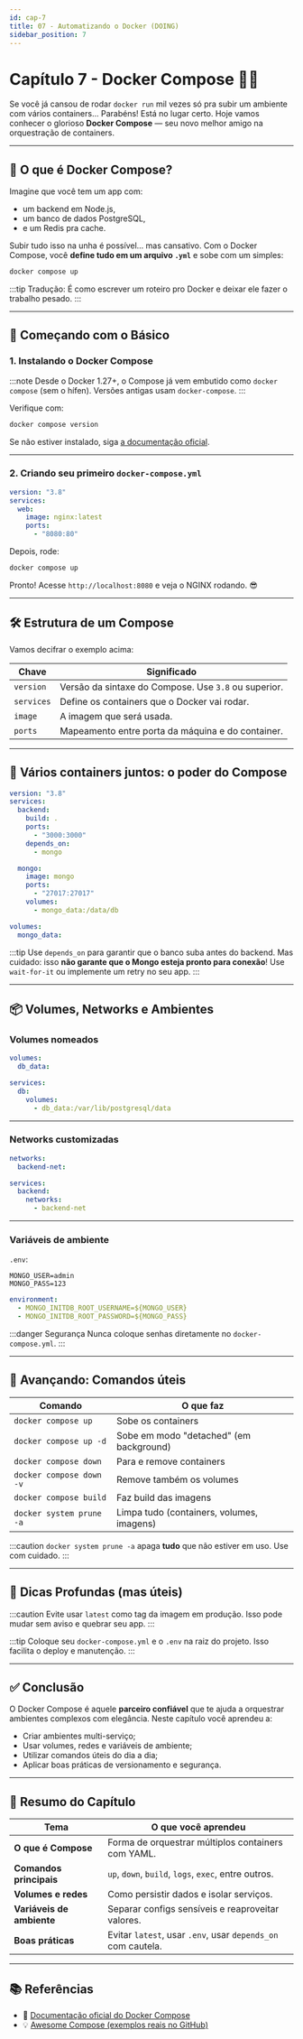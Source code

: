 ```yaml
---
id: cap-7
title: 07 - Automatizando o Docker (DOING)
sidebar_position: 7
---
```


# Capítulo 7 - Docker Compose 🐳🔧

Se você já cansou de rodar `docker run` mil vezes só pra subir um ambiente com vários containers... Parabéns! Está no lugar certo. Hoje vamos conhecer o glorioso **Docker Compose** — seu novo melhor amigo na orquestração de containers.

---

## 🧠 O que é Docker Compose?

Imagine que você tem um app com:

- um backend em Node.js,
- um banco de dados PostgreSQL,
- e um Redis pra cache.

Subir tudo isso na unha é possível... mas cansativo. Com o Docker Compose, você **define tudo em um arquivo `.yml`** e sobe com um simples:

```bash
docker compose up
```

:::tip Tradução:
É como escrever um roteiro pro Docker e deixar ele fazer o trabalho pesado.
:::

---

## 🚀 Começando com o Básico

### 1. Instalando o Docker Compose

:::note
Desde o Docker 1.27+, o Compose já vem embutido como `docker compose` (sem o hífen). Versões antigas usam `docker-compose`.
:::

Verifique com:

```bash title="Verificando o Compose"
docker compose version
```

Se não estiver instalado, siga [a documentação oficial](https://docs.docker.com/compose/install/).

---

### 2. Criando seu primeiro `docker-compose.yml`

```yaml title="docker-compose.yml"
version: "3.8"
services:
  web:
    image: nginx:latest
    ports:
      - "8080:80"
```

Depois, rode:

```bash
docker compose up
```

Pronto! Acesse `http://localhost:8080` e veja o NGINX rodando. 😎

---

## 🛠 Estrutura de um Compose

Vamos decifrar o exemplo acima:

| Chave        | Significado                                               |
|--------------|------------------------------------------------------------|
| `version`    | Versão da sintaxe do Compose. Use `3.8` ou superior.       |
| `services`   | Define os containers que o Docker vai rodar.               |
| `image`      | A imagem que será usada.                                   |
| `ports`      | Mapeamento entre porta da máquina e do container.          |

---

## 🧩 Vários containers juntos: o poder do Compose

```yaml title="Exemplo: Node.js + MongoDB"
version: "3.8"
services:
  backend:
    build: .
    ports:
      - "3000:3000"
    depends_on:
      - mongo

  mongo:
    image: mongo
    ports:
      - "27017:27017"
    volumes:
      - mongo_data:/data/db

volumes:
  mongo_data:
```

:::tip
Use `depends_on` para garantir que o banco suba antes do backend. Mas cuidado: isso **não garante que o Mongo esteja pronto para conexão**! Use `wait-for-it` ou implemente um retry no seu app.
:::

---

## 📦 Volumes, Networks e Ambientes

### Volumes nomeados

```yaml title="docker-compose.yml"
volumes:
  db_data:
```

```yaml
services:
  db:
    volumes:
      - db_data:/var/lib/postgresql/data
```

---

### Networks customizadas

```yaml
networks:
  backend-net:
```

```yaml
services:
  backend:
    networks:
      - backend-net
```

---

### Variáveis de ambiente

`.env`:

```env title=".env"
MONGO_USER=admin
MONGO_PASS=123
```

```yaml
environment:
  - MONGO_INITDB_ROOT_USERNAME=${MONGO_USER}
  - MONGO_INITDB_ROOT_PASSWORD=${MONGO_PASS}
```

:::danger Segurança
Nunca coloque senhas diretamente no `docker-compose.yml`.
:::

---

## 🧠 Avançando: Comandos úteis

| Comando                        | O que faz                                  |
|-------------------------------|---------------------------------------------|
| `docker compose up`           | Sobe os containers                          |
| `docker compose up -d`        | Sobe em modo "detached" (em background)     |
| `docker compose down`         | Para e remove containers                    |
| `docker compose down -v`      | Remove também os volumes                    |
| `docker compose build`        | Faz build das imagens                      |
| `docker system prune -a`      | Limpa tudo (containers, volumes, imagens)  |

:::caution
`docker system prune -a` apaga **tudo** que não estiver em uso. Use com cuidado.
:::

---

## 🐙 Dicas Profundas (mas úteis)

:::caution
Evite usar `latest` como tag da imagem em produção. Isso pode mudar sem aviso e quebrar seu app.
:::

:::tip
Coloque seu `docker-compose.yml` e o `.env` na raiz do projeto. Isso facilita o deploy e manutenção.
:::

---

## ✅ Conclusão

O Docker Compose é aquele **parceiro confiável** que te ajuda a orquestrar ambientes complexos com elegância. Neste capítulo você aprendeu a:

- Criar ambientes multi-serviço;
- Usar volumes, redes e variáveis de ambiente;
- Utilizar comandos úteis do dia a dia;
- Aplicar boas práticas de versionamento e segurança.

---

## 🧾 Resumo do Capítulo

| Tema                        | O que você aprendeu                                 |
|----------------------------|------------------------------------------------------|
| **O que é Compose**         | Forma de orquestrar múltiplos containers com YAML.   |
| **Comandos principais**     | `up`, `down`, `build`, `logs`, `exec`, entre outros.|
| **Volumes e redes**         | Como persistir dados e isolar serviços.             |
| **Variáveis de ambiente**   | Separar configs sensíveis e reaproveitar valores.   |
| **Boas práticas**           | Evitar `latest`, usar `.env`, usar `depends_on` com cautela. |

---

## 📚 Referências

- 📖 [Documentação oficial do Docker Compose](https://docs.docker.com/compose/)
- 💡 [Awesome Compose (exemplos reais no GitHub)](https://github.com/docker/awesome-compose)

